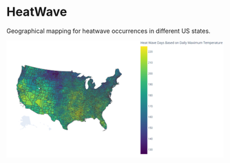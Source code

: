 # HeatWave

Geographical mapping for heatwave occurrences in different US states.

![Sample Map](test.png "Sample Map")